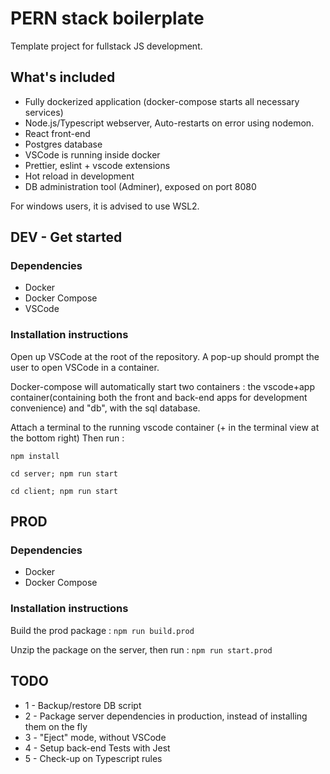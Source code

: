 # PERN stack boilerplate

Template project for fullstack JS development.

## What's included

-   Fully dockerized application (docker-compose starts all necessary services)
-   Node.js/Typescript webserver, Auto-restarts on error using nodemon.
-   React front-end
-   Postgres database
-   VSCode is running inside docker
-   Prettier, eslint + vscode extensions
-   Hot reload in development
-   DB administration tool (Adminer), exposed on port 8080

For windows users, it is advised to use WSL2.

## DEV - Get started

### Dependencies

-   Docker
-   Docker Compose
-   VSCode

### Installation instructions

Open up VSCode at the root of the repository. A pop-up should prompt the user to open VSCode in a container.

Docker-compose will automatically start two containers : the vscode+app container(containing both the front and back-end apps for development convenience) and "db", with the sql database.

Attach a terminal to the running vscode container (+ in the terminal view at the bottom right) Then run :

```
npm install
```

```
cd server; npm run start
```

```
cd client; npm run start
```

## PROD

### Dependencies

-   Docker
-   Docker Compose

### Installation instructions

Build the prod package :
`npm run build.prod`

Unzip the package on the server, then run :
`npm run start.prod`

## TODO

-   1 - Backup/restore DB script
-   2 - Package server dependencies in production, instead of installing them on the fly
-   3 - "Eject" mode, without VSCode
-   4 - Setup back-end Tests with Jest
-   5 - Check-up on Typescript rules
